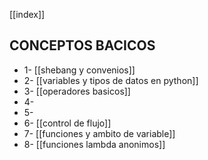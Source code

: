 [[index]]

## CONCEPTOS BACICOS
- 1- [[shebang y convenios]]
- 2- [[variables y tipos de datos en python]]
- 3- [[operadores basicos]]
- 4- 
- 5- 
- 6- [[control de flujo]] 
- 7- [[funciones y ambito de variable]]
- 8- [[funciones lambda anonimos]]









